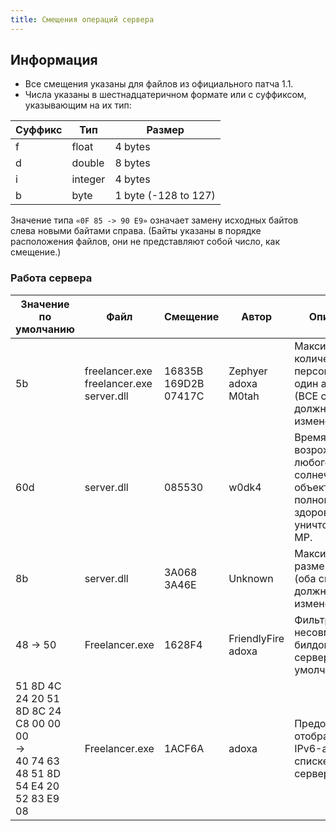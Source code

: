 ```yaml
---
title: Смещения операций сервера
---
```


## Информация

- Все смещения указаны для файлов из официального патча 1.1.
- Числа указаны в шестнадцатеричном формате или с суффиксом, указывающим на их тип:

| Суффикс | Тип     | Размер               |
| ------- | ------- | -------------------- |
| f       | float   | 4 bytes              |
| d       | double  | 8 bytes              |
| i       | integer | 4 bytes              |
| b       | byte    | 1 byte (-128 to 127) |

Значение типа `«0F 85 -> 90 E9»` означает замену исходных байтов слева новыми байтами справа. (Байты указаны в порядке расположения файлов, они не представляют собой число, как смещение.)

### Работа сервера

| Значение по умолчанию                                                                    | Файл                                             | Смещение                     | Автор                       | Описание                                                                                 |
| ---------------------------------------------------------------------------------------- | ------------------------------------------------ | ---------------------------- | --------------------------- | ---------------------------------------------------------------------------------------- |
| 5b                                                                                       | freelancer.exe<br/>freelancer.exe<br/>server.dll | 16835B<br/>169D2B<br/>07417C | Zephyer<br/>adoxa<br/>M0tah | Максимальное количество персонажей на один аккаунт (ВСЕ смещения должны быть изменены!). |
| 60d                                                                                      | server.dll                                       | 085530                       | w0dk4                       | Время возрождения любого солнечного объекта до полного здоровья после уничтожения в MP.  |
| 8b                                                                                       | server.dll                                       | 3A068<br/>3A46E              | Unknown                     | Максимальный размер группы (оба смещения должны быть изменены).                          |
| 48 -> 50                                                                                 | Freelancer.exe                                   | 1628F4                       | FriendlyFire<br/>adoxa      | Фильтрация несовместимых билдов на сервере по умолчанию.                                 |
| 51 8D 4C 24 20 51 8D 8C 24 C8 00 00 00<br/>-><br/>40 74 63 48 51 8D 54 E4 20 52 83 E9 08 | Freelancer.exe                                   | 1ACF6A                       | adoxa                       | Предотвращает отображение IPv6-адресов в списке серверов.                                |
